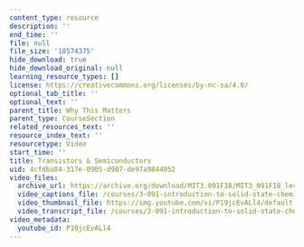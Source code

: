 ```yaml
---
content_type: resource
description: ''
end_time: ''
file: null
file_size: '18574375'
hide_download: true
hide_download_original: null
learning_resource_types: []
license: https://creativecommons.org/licenses/by-nc-sa/4.0/
optional_tab_title: ''
optional_text: ''
parent_title: Why This Matters
parent_type: CourseSection
related_resources_text: ''
resource_index_text: ''
resourcetype: Video
start_time: ''
title: Transistors & Semiconductors
uid: 4cfdba84-317e-0905-d907-de97a9844052
video_files:
  archive_url: https://archive.org/download/MIT3.091F18/MIT3_091F18_lec16_wtm2_300k.mp4
  video_captions_file: /courses/3-091-introduction-to-solid-state-chemistry-fall-2018/P19jcEvALl4_captions.webvtt
  video_thumbnail_file: https://img.youtube.com/vi/P19jcEvALl4/default.jpg
  video_transcript_file: /courses/3-091-introduction-to-solid-state-chemistry-fall-2018/P19jcEvALl4_transcript.pdf
video_metadata:
  youtube_id: P19jcEvALl4
---
```

